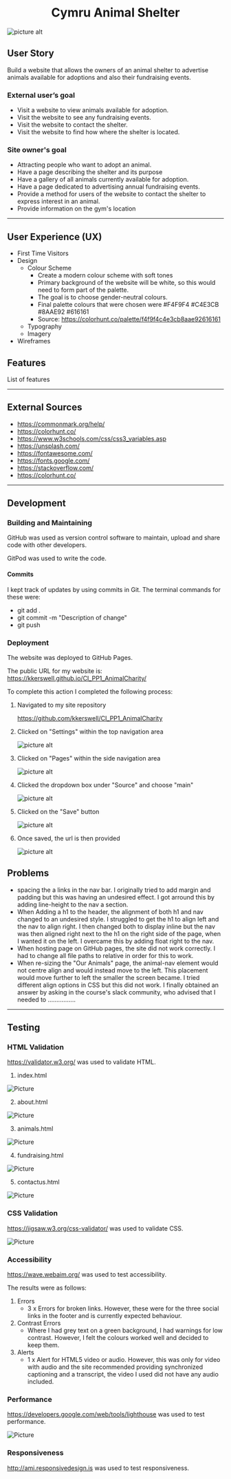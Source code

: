 # **<center>Cymru Animal Shelter</center>**

![picture alt](/assets/readme/images/site-design.png)

## User Story

Build a website that allows the owners of an animal shelter to advertise animals available for adoptions and also their fundraising events.

### External user’s goal ###
* Visit a website to view animals available for adoption.
* Visit the website to see any fundraising events.
* Visit the website to contact the shelter.
* Visit the website to find how where the shelter is located.

### Site owner's goal ###

* Attracting people who want to adopt an animal.
* Have a page describing the shelter and its purpose
* Have a gallery of all animals currently available for adoption.
* Have a page dedicated to advertising annual fundraising events.
* Provide a method for users of the website to contact the shelter to express interest in an animal. 
* Provide information on the gym's location

------

## User Experience (UX)

* First Time Visitors
* Design
    * Colour Scheme
        * Create a modern colour scheme with soft tones
        * Primary background of the website will be white, so this would need to form part of the palette.
        * The goal is to choose gender-neutral colours.
        * Final palette colours that were chosen were #F4F9F4 #C4E3CB #8AAE92 #616161
        * Source: https://colorhunt.co/palette/f4f9f4c4e3cb8aae92616161
    * Typography
    * Imagery
* Wireframes

## Features

List of features

------

## External Sources ##

* https://commonmark.org/help/
* https://colorhunt.co/
* https://www.w3schools.com/css/css3_variables.asp
* https://unsplash.com/
* https://fontawesome.com/
* https://fonts.google.com/
* https://stackoverflow.com/
* https://colorhunt.co/

- - - -

## Development ##

### Building and Maintaining ##

GitHub was used as version control software to maintain, upload and share code with other developers.

GitPod was used to write the code.

#### Commits ####

I kept track of updates by using commits in Git.  The terminal commands for these were:

* git add .
* git commit -m "Description of change"
* git push

### Deployment ###

The website was deployed to GitHub Pages.

The public URL for my website is: https://kkerswell.github.io/CI_PP1_AnimalCharity/

To complete this action I completed the following process:

1. Navigated to my site repository

    https://github.com/kkerswell/CI_PP1_AnimalCharity

2. Clicked on "Settings" within the top navigation area

    ![picture alt](/assets/readme/images/github-deploy-1.png)

3. Clicked on "Pages" within the side navigation area

    ![picture alt](/assets/readme/images/github-deploy-2.png)

4. Clicked the dropdown box under "Source" and choose "main"

    ![picture alt](/assets/readme/images/github-deploy-3.png)

5. Clicked on the "Save" button

    ![picture alt](/assets/readme/images/github-deploy-4.png)

6. Once saved, the url is then provided

    ![picture alt](/assets/readme/images/github-deploy-5.png)

## Problems ##

* spacing the a links in the nav bar.  I originally tried to add margin and padding but this was having an undesired effect.  I got arround this by adding line-height to the nav a section.
* When Adding a h1 to the header, the alignment of both h1 and nav changed to an undesired style. I struggled to get the h1 to align left and the nav to align right.  I then changed both to display inline but the nav was then aligned right next to the h1 on the right side of the page, when I wanted it on the left. I overcame this by adding float right to the nav.
* When hosting page on GitHub pages, the site did not work correctly.  I had to change all file paths to relative in order for this to work.
* When re-sizing the "Our Animals" page, the animal-nav element would not centre align and would instead move to the left. This placement would move further to left the smaller the screen became.  I tried different align options in CSS but this did not work. I finally obtained an answer by asking in the course's slack community, who advised that I needed to ................

---

## Testing

### HTML Validation

https://validator.w3.org/ was used to validate HTML.

1. index.html

![Picture](/assets/readme/images/index.png)

2. about.html

![Picture](/assets/readme/images/about.png)

3. animals.html

![Picture](/assets/readme/images/animals.png)

4. fundraising.html

![Picture](/assets/readme/images/fundraising.png)

5. contactus.html

![Picture](/assets/readme/images/contactus.png)

### CSS Validation

https://jigsaw.w3.org/css-validator/ was used to validate CSS.

![Picture](/assets/readme/images/css.png)

### Accessibility

https://wave.webaim.org/ was used to test accessibility.

The results were as follows:

1. Errors
    * 3 x Errors for broken links. However, these were for the three social links in the footer and is currently expected behaviour.
2. Contrast Errors
    * Where I had grey text on a green background, I had warnings for low contrast. However, I felt the colours worked well and decided to keep them.
3. Alerts
    * 1 x Alert for HTML5 video or audio. However, this was only for video with audio and the site recommended providing synchronized captioning and a transcript, the video I used did not have any audio included.

### Performance

https://developers.google.com/web/tools/lighthouse was used to test performance.

![Picture](/assets/readme/images/lighthouse.png)

### Responsiveness

http://ami.responsivedesign.is was used to test responsiveness.

